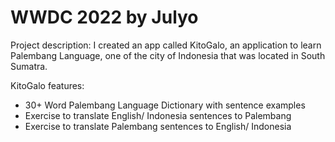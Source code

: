 # WWDC 2022 by Julyo
Project description:
I created an app called KitoGalo, an application to learn Palembang Language, one of the city of Indonesia that was located in South Sumatra. 

KitoGalo features:
- 30+ Word Palembang Language Dictionary with sentence examples
- Exercise to translate English/ Indonesia sentences to Palembang
- Exercise to translate Palembang sentences to English/ Indonesia
